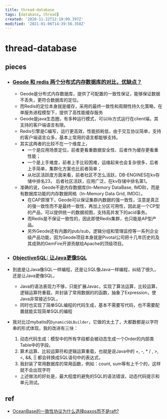 ```yaml
---
title: thread-database
tags: [database, thread]
created: '2020-11-22T12:10:09.397Z'
modified: '2021-01-06T14:39:56.358Z'
---
```


# thread-database

## pieces

- ### [Geode 和 redis 两个分布式内存数据库的对比，优缺点？](https://www.zhihu.com/question/31699176/answers/updated)
  - Geode是分布式内存数据库，提供了可配置的一致性保证，能够保证数据不丢失，更符合数据库的定位。
  - 而Redis的定位本身就是缓存，采用的最终一致性和周期性持久化策略，在单服务进程模型下，提供了高性能缓存服务
  - Geode是java生态圈，有多种运行模式，可以lib方式运行在client端，其支持的客户端语言有限。
  - Redis引擎是C编写，运行更高效，性能损耗低，由于交互协议简单，支持的客户端语言众多，基本上常用的语言都能够支持。
  - 其实这两者的比较不在一个维度上，
    - 一个是应用场景定位，前者更看重数据安全性、后者作为缓存更看重性能；
    - 一个是上手难度，前者上手比较困难，运维起来也会复杂很多，后者上手简单，集群化方案也比前者简单；
    - 从社区活跃度方面来看，前者社区不怎么活跃，DB-ENGINES在kv存储中排名23， 后者社区活跃，应用广泛，在kv存储中排名第1。
  - 准确的说，Geode不是内存数据库(In-Memory DataBase, IMDB)，而是有数据库功能的内存数据网格（In-Memory Data Grid, IMDG）。
    - 在CAP原理下，Geode可以保证集群内数据的强一致性，注意是真正的强一致性而不是最终一致性，再加上分区可用性，因此是一个CP型的产品，可以提供统一的数据视图，支持高并发下的acid事务。
    - 而Redis是不保证一致性的，因此即使Redis集群，也只能是AP型产品。
    - 另外Geode还有内置的pub/sub，逻辑分组和管理监控等一系列企业级产品功能，因为Geode项目本身就是Pivotal公司把十几年历史的及其成熟的GemFire开源贡献给Apache的顶级项目。

- ### [ObjectiveSQL: 让Java更像SQL](https://www.v2ex.com/t/727939)
- 到底是让Java像SQL一样编程，还是让SQL像Java一样编程，纠结了很久，还是让Java更像SQL，
  - Java的语法表现力不够，只能扩展Javac，实现了算法运算，比较运算，逻辑运算符重载，并封装了常用数据的的函数，抽象了Expression，使Java非常接近SQL，
  - 同时也实现了简单SQL编程的代码生成，基本不需要写代码，也不需要配置就能实现简单SQL的编程
- 我对比过mybatis的`DynamicSQLBuilder`，它做的太土了，大都数都是以字符串的形式体现，我的改进有三块：
  1. 动态代码生成：模型中的所有字段都会被动态生成一个Order的内部类Table中的字段。
  2. 算术运算、比较运算符和逻辑运算重载，也就是说Java中的 +, -, * / , >, <, &&, || 都会转换成SQL语句中的表达式，
  3. 我封装了常用数据库的常用函数，例如：count, sum等有上千个的，这样就不会出现字符
  - 上述做法的好处是，最大程度的避免的SQL的语法错误，动态代码提示和单元测试。

## ref

- [OceanBase的一致性协议为什么选择paxos而不是raft?](https://www.zhihu.com/question/52337912/answers/updated)
